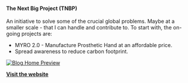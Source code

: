 #### The Next Big Project (TNBP)

An initiative to solve some of the crucial global problems. Maybe at a smaller scale - that I can handle and contribute to.
To start with, the on-going projects are:
- MYRO 2.0 - Manufacture Prosthetic Hand at an affordable price.
- Spread awareness to reduce carbon footprint.

[![Blog Home Preview](https://pyblog.xyz/wp-content/uploads/2020/10/tnbp-screen.png)](https://thenextbigproject.com/)

**[Visit the website](https://thenextbigproject.com/)**

